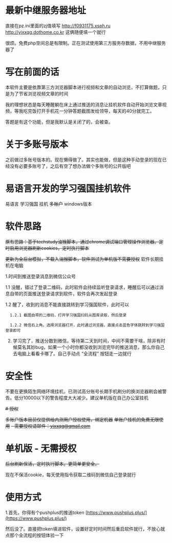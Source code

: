 # 最新中继服务器地址
直接在pz.ini里面的zj值填写 http://f0931175.xsph.ru  http://yixxqg.dothome.co.kr  这俩随便填一个就行

很烦。免费php空间总是有限制。正在测试使用第三方服务存数据，不用中继服务器了


# 写在前面的话
本软件主要是依靠第三方浏览器脚本进行视频和文章的自动浏览，不打算做题，只是为了节省浏览视频文章的时间

我的理想状态是每天睡醒躺在床上通过推送的消息让挂机软件自动开始浏览文章视频，等我吃完饭打开手机花一分钟答题截图发给领导，每天的40分就完工。

答题是有这个功能，但是我默认是关闭了的，会被查。

# 关于多账号版本
之前做过多账号版本的。现在懒得做了。其实也能做，但是这种手动登录的现在已经没有必要多账号了，之后有空了想办法做个多账号的公开版吧

# 易语言开发的学习强国挂机软件
易语言 学习强国 挂机 ~~多账户~~ windows版本

# 软件思路
~~原有思路：基于techstudy油猴脚本，通过chrome调试端口管理操作浏览器。定时启用浏览器刷新cookies，定时执行脚本~~

~~更新为全后台模拟，不载入油猴脚本，软件测试为单机版不需要授权~~
软件长期挂机在电脑

1.时间到推送登录消息到微信公众号

  1.1 没醒，错过了登录二维码，此时软件会持续监听登录请求，睡醒后可以通过消息自带的页面推送登录请求到软件，软件会再次发起登录
  
  1.2 醒了，收到的消息不能直接跳转到学习强国软件，此时可以

      1.2.1 截图自带的二维码，打开学习强国扫码从图库读取，然后登录
      
      1.2.2 微信右上角，选择浏览器打开，此时通过浏览器，直接点击蓝色字体跳转到学习强国登录即可
      
2. 学习完了，推送分数到微信，等待第二天到时间，中间不需要干啥，除非有时候莫名其妙bug，如果一个小时你都没收到浏览完毕的推送消息，那么你自己去电脑上看看卡哪了。自己手动点 “全流程” 按钮走一边就行
   

# 安全性

不要在更换陌生网络环境挂机，已测试高分账号长期手机刷分的换浏览器刷会被警告。低分10000以下的警告程度大大减少。建议单机版在自己办公室挂机

~~# 授权~~

~~多账户版本目前仅提供给内测用户授权使用，绑定机器~~
~~单账户挂机的免费无限使用~~
~~- 需要授权请邮件：yixxqg@gmail.com~~

# 单机版 - 无需授权
~~后台刷新保活，定时执行脚本。更简单更安全。~~

现在不保活cookie，每天使用指令获取二维码到微信自己登录就行

# 使用方式
1.首先，你得有个pushplus的推送token   [https://www.pushplus.plus/](https://www.pushplus.plus/)

然后没了。直接把token填进软件，设置好定时时间然后重启软件就行，不放心就点那个全流程的按钮体验一下

